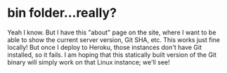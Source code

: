 bin folder...really?
====================

Yeah I know.  But I have this "about" page on the site, where I want to be able to show the current server version, Git SHA, etc.
This works just fine locally!  But once I deploy to Heroku, those instances don't have Git installed, so it fails.  I am hoping
that this statically built version of the Git binary will simply work on that Linux instance; we'll see!
